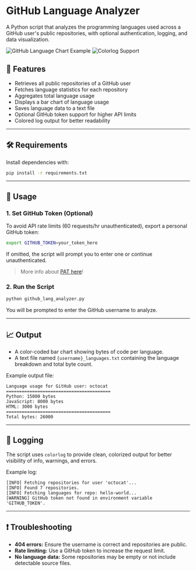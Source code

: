 # GitHub Language Analyzer

A Python script that analyzes the programming languages used across a GitHub user's public repositories, with optional authentication, logging, and data visualization.

![GitHub Language Chart Example](https://img.shields.io/badge/matplotlib-enabled-blue)
![Colorlog Support](https://img.shields.io/badge/colorlog-enabled-green)

## 📌 Features

* Retrieves all public repositories of a GitHub user
* Fetches language statistics for each repository
* Aggregates total language usage
* Displays a bar chart of language usage
* Saves language data to a text file
* Optional GitHub token support for higher API limits
* Colored log output for better readability

---

## 🛠 Requirements

Install dependencies with:

```bash
pip install -r requirements.txt
```

---

## 🚀 Usage

### 1. Set GitHub Token (Optional)

To avoid API rate limits (60 requests/hr unauthenticated), export a personal GitHub token:

```bash
export GITHUB_TOKEN=your_token_here
```

If omitted, the script will prompt you to enter one or continue unauthenticated.

> More info about [PAT here](PAT.md)!


### 2. Run the Script

```bash
python github_lang_analyzer.py
```

You will be prompted to enter the GitHub username to analyze.

---

## 📈 Output

* A color-coded bar chart showing bytes of code per language.
* A text file named `{username}_languages.txt` containing the language breakdown and total byte count.

Example output file:

```
Language usage for GitHub user: octocat
========================================
Python: 15000 bytes
JavaScript: 8000 bytes
HTML: 3000 bytes
========================================
Total bytes: 26000
```

---

## 🧠 Logging

The script uses `colorlog` to provide clean, colorized output for better visibility of info, warnings, and errors.

Example log:

```
[INFO] Fetching repositories for user 'octocat'...
[INFO] Found 7 repositories.
[INFO] Fetching languages for repo: hello-world...
[WARNING] GitHub token not found in environment variable 'GITHUB_TOKEN'.
```

---

## ❗ Troubleshooting

* **404 errors:** Ensure the username is correct and repositories are public.
* **Rate limiting:** Use a GitHub token to increase the request limit.
* **No language data:** Some repositories may be empty or not include detectable source files.
